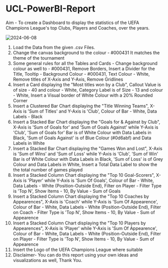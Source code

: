 # UCL-PowerBI-Report
Aim - To create a Dashboard to display the statistics of the UEFA Champions League's top Clubs, Players and Coaches, over the years.   





![2024-06-08](https://github.com/vishalvinod175/UCL-PowerBI-Report/assets/164670302/bd4f3589-eb99-4262-afc4-59205c30d343)    




1) Load the Data from the given .csv Files.
2) Change the canvas background to the colour - #000431
   It matches the theme of the tournament
3) Some general rules for all the Tables and Cards -
   Change background colour as well to - #000431, Remove Borders, Insert a Divider for the Title, Tooltip - Background Colour - #000431, Text Colour - White, Remove titles of     X-Axis and Y-Axis, Remove Gridlines
4) Insert a Card displaying the "Most titles won by a Club", Callout Value is of size - 40 and colour - White, Category Label is of Size - 13 and colour - White, Insert a Visual border of White Colour with a 20% Rounded Corner
5) Insert a Clustered Bar Chart displaying the "Title Winning Teams", X-Axis is 'Sum of Titles' and Y-Axis is 'Club', Colour of Bar - White, Data Labels - Black
6) Insert a Stacked Bar Chart displaying the "Goals for & Against by Club", X-Axis is 'Sum of Goals for' and 'Sum of Goals Against' while Y-Axis is 'Club', 'Sum of Goals for' Bar is of White Colour with Data Labels in Black, 'Sum of Goals Against' is of Blue Colour (#0d6abf) and Data Labels in White
7) Insert a Stacked Bar Chart displaying the "Games Won and Lost", X-Axis is 'Sum of Wins' and 'Sum of Loss' while Y-Axis is 'Club', 'Sum of Win' Bar is of White Colour with Data Labels in Black, 'Sum of Loss' is of Grey Colour and Data Labels in White, Insert a Total Data Label to show the the total number of games played
8) Insert a Stacked Column Chart displaying the "Top 10 Goal-Scorers", X-Axis is 'Player' while Y-Axis is 'Sum Of Goals', Colour of Bar - White, Data Labels - White (Position-Outside End), Filter on Player - Filter Type is 'Top N', Show Items - 10, By Value - Sum of Goals
9) Insert a Stacked Column Chart displaying the "Top 10 Coaches by Appearences", X-Axis is 'Coach' while Y-Axis is 'Sum Of Appearence', Colour of Bar - White, Data Labels - White (Position-Outside End), Filter on Coach - Filter Type is 'Top N', Show Items - 10, By Value - Sum of Appearence
10) Insert a Stacked Column Chart displaying the "Top 10 Players by Appearences", X-Axis is 'Player' while Y-Axis is 'Sum Of Appearence', Colour of Bar - White, Data Labels - White (Position-Outside End), Filter on Player - Filter Type is 'Top N', Show Items - 10, By Value - Sum of Appearence
11) Insert the Logo of the UEFA Champions League where suitable
12) Disclaimer- You can do this report using your own ideas and visualizations as well, Thank You.






   
   
   
